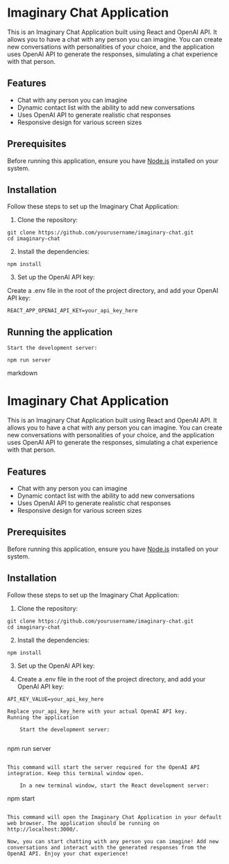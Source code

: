# Imaginary Chat Application

This is an Imaginary Chat Application built using React and OpenAI API. It allows you to have a chat with any person you can imagine. You can create new conversations with personalities of your choice, and the application uses OpenAI API to generate the responses, simulating a chat experience with that person.

## Features

- Chat with any person you can imagine
- Dynamic contact list with the ability to add new conversations
- Uses OpenAI API to generate realistic chat responses
- Responsive design for various screen sizes

## Prerequisites

Before running this application, ensure you have [Node.js](https://nodejs.org/) installed on your system.

## Installation

Follow these steps to set up the Imaginary Chat Application:

1. Clone the repository:

```
git clone https://github.com/yourusername/imaginary-chat.git
cd imaginary-chat
```

2. Install the dependencies:
```
npm install
```

3. Set up the OpenAI API key:

Create a .env file in the root of the project directory, and add your OpenAI API key:
```
REACT_APP_OPENAI_API_KEY=your_api_key_here
```

## Running the application

    Start the development server:

```
npm run server
```

markdown

# Imaginary Chat Application

This is an Imaginary Chat Application built using React and OpenAI API. It allows you to have a chat with any person you can imagine. You can create new conversations with personalities of your choice, and the application uses OpenAI API to generate the responses, simulating a chat experience with that person.

## Features

- Chat with any person you can imagine
- Dynamic contact list with the ability to add new conversations
- Uses OpenAI API to generate realistic chat responses
- Responsive design for various screen sizes

## Prerequisites

Before running this application, ensure you have [Node.js](https://nodejs.org/) installed on your system.

## Installation

Follow these steps to set up the Imaginary Chat Application:

1. Clone the repository:

```
git clone https://github.com/yourusername/imaginary-chat.git
cd imaginary-chat
```

2. Install the dependencies:

```
npm install
```

3. Set up the OpenAI API key:

4. Create a .env file in the root of the project directory, and add your OpenAI API key:

```
API_KEY_VALUE=your_api_key_here

Replace your_api_key_here with your actual OpenAI API key.
Running the application

    Start the development server:


```
npm run server
```

This command will start the server required for the OpenAI API integration. Keep this terminal window open.

    In a new terminal window, start the React development server:
```
npm start
```

This command will open the Imaginary Chat Application in your default web browser. The application should be running on http://localhost:3000/.

Now, you can start chatting with any person you can imagine! Add new conversations and interact with the generated responses from the OpenAI API. Enjoy your chat experience!